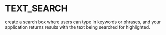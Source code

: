 # TEXT_SEARCH
create a search box where users can type in keywords or phrases, and your application returns results with the text being searched for highlighted.
